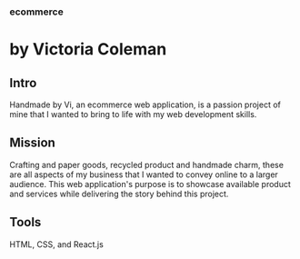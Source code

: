 ### ecommerce
# by Victoria Coleman

## Intro

Handmade by Vi, an ecommerce web application, is a passion project of mine that I wanted to bring to life with my web development skills.

## Mission

Crafting and paper goods, recycled product and handmade charm, these are all aspects of my business that I wanted to convey online to a larger audience. This web application's purpose is to showcase available product and services while delivering the story behind this project.

## Tools

HTML, CSS, and React.js
